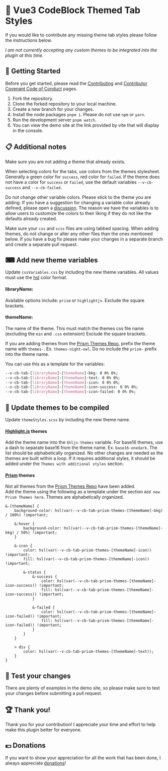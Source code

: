 # 🎨 Vue3 CodeBlock Themed Tab Styles

If you would like to contribute any missing theme tab styles please follow the instructions below.  

_I am not currently accepting any custom themes to be integrated into the plugin at this time._

## 🚀 Getting Started
Before you get started, please read the [Contributing](https://github.com/webdevnerdstuff/vue3-code-block/blob/main/.github/CONTRIBUTING.md) and [Contributor Covenant Code of Conduct](https://github.com/webdevnerdstuff/vue3-code-block/blob/main/.github/CODE_OF_CONDUCT.md) pages.

1. Fork the repository.
2. Clone the forked repository to your local machine.
3. Create a new branch for your changes.
4. Install the node packages `pnpm i`. Please do not use `npm` or `yarn`.
5. Run the development server `pnpm watch`.
6. You can view the demo site at the link provided by vite that will display in the console.

## 📋 Additional notes
Make sure you are not adding a theme that already exists.  

When selecting colors for the tabs, use colors from the themes stylesheet. Generally a green color for `success`, red color for `failed`. If the theme does not have a color for `success` or `failed`, use the default variables `--v-cb-success` and `--v-cb-failed`.  

Do not change other variable colors. Please stick to the theme you are adding. If you have a suggestion for changing a variable color already defined, please open a [discussion](https://github.com/webdevnerdstuff/vue3-code-block/discussions). The reason we have the variables is to allow users to customize the colors to their liking if they do not like the defaults already created.  

Make sure your `css` and `scss` files are using tabbed spacing. When adding themes, do not change or alter any other files than the ones mentioned below. If you have a bug fix please make your changes in a separate branch and create a separate pull request.

## ⌨ Add new theme variables
Update `cssVariables.css` by including the new theme variables. All values must use the [hsl](https://developer.mozilla.org/en-US/docs/Web/CSS/color_value/hsl) color format.

#### libraryName:  
Available options include: `prism` or `highlightjs`. Exclude the square brackets.  

#### themeName:  
The name of the theme. This must match the themes css file name (excluding the `min` and `.css` extension) Exclude the square brackets.  
  
If you are adding themes from the [Prism Themes Repo](https://github.com/PrismJS/prism-themes), prefix the theme name with `themes-`. Ex. `themes-night-owl`. Do no include the `prism-` prefix into the theme name.  

You can use this as a template for the variables:

```css
--v-cb-tab-[libraryName]-[themeName]-bkg: 0 0% 0%;
--v-cb-tab-[libraryName]-[themeName]-text: 0 0% 0%;
--v-cb-tab-[libraryName]-[themeName]-icon: 0 0% 0%;
--v-cb-tab-[libraryName]-[themeName]-icon-success: 0 0% 0%;
--v-cb-tab-[libraryName]-[themeName]-icon-failed: 0 0% 0%;
```

## 📝 Update themes to be compiled
Update `themeStyles.scss` by including the new theme name.

#### [Highlight.js](https://highlightjs.org/) themes
Add the theme name into the `$hljs-themes` variable.  For base16 themes, use a dash to separate base16 from the theme name. Ex. `base16-onedark`. The list should be alphabetically organized. No other changes are needed as the themes are built within a loop. If it requires additional styles, it should be added under the `Themes with additional styles` section.

#### [Prism](https://prismjs.com/) themes
Not all themes from the [Prism Themes Repo](https://github.com/PrismJS/prism-themes) have been added.  
Add the theme using the following as a template under the section `Add new Prism Themes here`. Themes are alphabetically organized.  

```
&-[themeName] {
	background-color: hsl(var(--v-cb-tab-prism-themes-[themeName]-bkg) / 100%) !important;

	&:hover {
		background-color: hsl(var(--v-cb-tab-prism-themes-[themeName]-bkg) / 50%) !important;
	}

	&-icon {
		color: hsl(var(--v-cb-tab-prism-themes-[themeName]-icon)) !important;
		fill: hsl(var(--v-cb-tab-prism-themes-[themeName]-icon)) !important;

		&-status {
			&-success {
				color: hsl(var(--v-cb-tab-prism-themes-[themeName]-icon-success)) !important;
				fill: hsl(var(--v-cb-tab-prism-themes-[themeName]-icon-success)) !important;
			}

			&-failed {
				color: hsl(var(--v-cb-tab-prism-themes-[themeName]-icon-failed)) !important;
				fill: hsl(var(--v-cb-tab-prism-themes-[themeName]-icon-failed)) !important;
			}
		}
	}

	> div {
		color: hsl(var(--v-cb-tab-prism-themes-[themeName]-text));
	}
}
```

## 🔬 Test your changes
There are plenty of examples in the demo site, so please make sure to test your changes before submitting a pull request.

## 🏆 Thank you!
Thank you for your contribution! I appreciate your time and effort to help make this plugin better for everyone.

## 💵 Donations
If you want to show your appreciation for all the work that has been done, I always appreciate [donations](paypal.me/webdevnerdstuff)!
```
